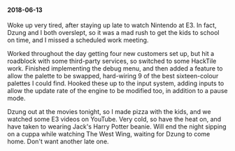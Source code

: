 #### 2018-06-13

Woke up very tired, after staying up late to watch Nintendo at E3. In fact, Dzung and I both overslept, so it was a mad rush to get the kids to school on time, and I missed a scheduled work meeting.

Worked throughout the day getting four new customers set up, but hit a roadblock with some third-party services, so switched to some HackTile work. Finished implementing the debug menu, and then added a feature to allow the palette to be swapped, hard-wiring 9 of the best sixteen-colour palettes I could find. Hooked these up to the input system, adding inputs to allow the update rate of the engine to be modified too, in addition to a pause mode.

Dzung out at the movies tonight, so I made pizza with the kids, and we watched some E3 videos on YouTube. Very cold, so have the heat on, and have taken to wearing Jack's Harry Potter beanie. Will end the night sipping on a cuppa while watching The West Wing, waiting for Dzung to come home. Don't want another late one.